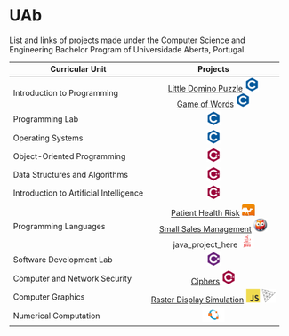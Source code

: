 # UAb
List and links of projects made under the Computer Science and Engineering Bachelor Program of Universidade Aberta, Portugal.

| Curricular Unit | Projects |
| --------------- | :------: |
| Introduction to Programming | [Little Domino Puzzle](https://github.com/4ntony4/UAb_littleDominoPuzzle) <a href="http://www.open-std.org/jtc1/sc22/wg14/"><img src="img/logos/c/c_logo.svg" alt="C" width="25"></a> <br> [Game of Words](https://github.com/4ntony4/UAb_gameOfWords) <a href="http://www.open-std.org/jtc1/sc22/wg14/"><img src="img/logos/c/c_logo.svg" alt="C" width="25"></a> |
| Programming Lab | <a href="http://www.open-std.org/jtc1/sc22/wg14/"><img src="img/logos/c/c_logo.svg" alt="C" width="25"></a> |
| Operating Systems | <a href="http://www.open-std.org/jtc1/sc22/wg14/"><img src="img/logos/c/c_logo.svg" alt="C" width="25"></a> |
| Object-Oriented Programming | <a href="https://www.cplusplus.com/"><img src="img/logos/c++/cpp_logo.svg" alt="C++" width="25"></a> |
| Data Structures and Algorithms | <a href="https://www.cplusplus.com/"><img src="img/logos/c++/cpp_logo.svg" alt="C++" width="25"></a> |
| Introduction to Artificial Intelligence | <a href="https://www.cplusplus.com/"><img src="img/logos/c++/cpp_logo.svg" alt="C++" width="25"></a> |
| Programming Languages | [Patient Health Risk](https://github.com/4ntony4/UAb_patientHealthRisk) <a href="https://ocaml.org/"><img src="img/logos/ocaml/ocaml_logo.svg" alt="OCaml" width="25"></a> <br> [Small Sales Management](https://github.com/4ntony4/UAb_smallSalesManagement) <a href="https://www.swi-prolog.org/"><img src="img/logos/prolog/prolog_logo.png" alt="Prolog" width="25"></a> <br> java_project_here <a href="https://www.java.com/"><img src="img/logos/java/java_logo.svg" alt="Java" width="25"></a> |
| Software Development Lab | <a href="https://docs.microsoft.com/en-us/dotnet/csharp/"><img src="img/logos/csharp/csharp_logo.svg" alt="C#" width="25"></a> |
| Computer and Network Security | [Ciphers](https://github.com/4ntony4/UAb_ciphers) <a href="https://www.cplusplus.com/"><img src="img/logos/c++/cpp_logo.svg" alt="C++" width="25"></a> |
| Computer Graphics | [Raster Display Simulation](https://github.com/4ntony4/UAb_rasterDisplaySimulation) <a href="https://developer.mozilla.org/en-US/docs/Web/JavaScript"><img src="img/logos/javascript/js_logo.svg" alt="JS" width="25"></a> <a href="https://threejs.org/"><img src="img/logos/threejs/threejs_logo.svg" alt="Three.js" width="25"></a> |
| Numerical Computation | <a href="https://www.gnu.org/software/octave/index"><img src="img/logos/octave/octave_logo.svg" alt="Octave" width="40"></a> |